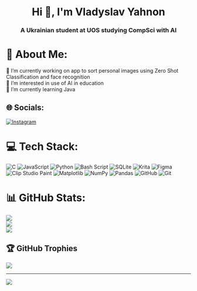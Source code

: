 <h1 align="center">Hi 👋, I'm Vladyslav Yahnon</h1>
<h3 align="center">A Ukrainian student at UOS studying CompSci with AI</h3>

# 💫 About Me:
🔭 I’m currently working on app to sort personal images using Zero Shot Classification and face recognition<br>👯 I’m interested in use of AI in education<br>🌱 I’m currently learning Java


## 🌐 Socials:
[![Instagram](https://img.shields.io/badge/Instagram-%23E4405F.svg?logo=Instagram&logoColor=white)](https://instagram.com/Sarriaruva) 

# 💻 Tech Stack:
![C](https://img.shields.io/badge/c-%2300599C.svg?style=flat&logo=c&logoColor=white) ![JavaScript](https://img.shields.io/badge/javascript-%23323330.svg?style=flat&logo=javascript&logoColor=%23F7DF1E) ![Python](https://img.shields.io/badge/python-3670A0?style=flat&logo=python&logoColor=ffdd54) ![Bash Script](https://img.shields.io/badge/bash_script-%23121011.svg?style=flat&logo=gnu-bash&logoColor=white) ![SQLite](https://img.shields.io/badge/sqlite-%2307405e.svg?style=flat&logo=sqlite&logoColor=white) ![Krita](https://img.shields.io/badge/Krita-203759?style=flat&logo=krita&logoColor=EEF37B) ![Figma](https://img.shields.io/badge/figma-%23F24E1E.svg?style=flat&logo=figma&logoColor=white) ![Clip Studio Paint](https://img.shields.io/badge/ClipStudioPaint-%23CFD3D3.svg?style=flat&logo=ClipStudioPaint&logoColor=white) ![Matplotlib](https://img.shields.io/badge/Matplotlib-%23ffffff.svg?style=flat&logo=Matplotlib&logoColor=black) ![NumPy](https://img.shields.io/badge/numpy-%23013243.svg?style=flat&logo=numpy&logoColor=white) ![Pandas](https://img.shields.io/badge/pandas-%23150458.svg?style=flat&logo=pandas&logoColor=white) ![GitHub](https://img.shields.io/badge/github-%23121011.svg?style=flat&logo=github&logoColor=white) ![Git](https://img.shields.io/badge/git-%23F05033.svg?style=flat&logo=git&logoColor=white)
# 📊 GitHub Stats:
![](https://github-readme-stats.vercel.app/api?username=Minimaruva&theme=merko&hide_border=false&include_all_commits=false&count_private=true)<br/>
![](https://github-readme-streak-stats.herokuapp.com/?user=Minimaruva&theme=merko&hide_border=false)<br/>
![](https://github-readme-stats.vercel.app/api/top-langs/?username=Minimaruva&theme=merko&hide_border=false&include_all_commits=false&count_private=true&layout=compact)

## 🏆 GitHub Trophies
![](https://github-profile-trophy.vercel.app/?username=Minimaruva&theme=gruvbox&no-frame=true&no-bg=false&margin-w=4)

---
[![](https://visitcount.itsvg.in/api?id=Minimaruva&icon=0&color=8)](https://visitcount.itsvg.in)

<!-- Proudly created with GPRM ( https://gprm.itsvg.in ) -->
